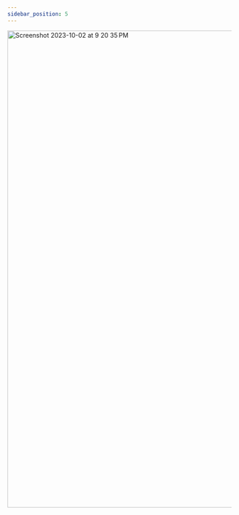 ```yaml
---
sidebar_position: 5
---
```


<img width="1073" alt="Screenshot 2023-10-02 at 9 20 35 PM" src="https://github.com/vicheanath/csdocs/assets/48352653/3b7d34c7-d6d7-4926-b817-569facb3cd0d">

